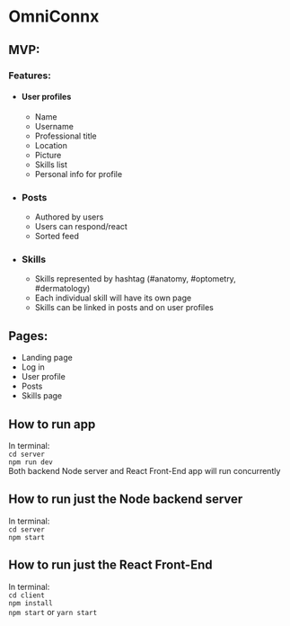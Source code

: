 # OmniConnx

## MVP:

### **Features**:

- #### **User profiles**

  - Name
  - Username
  - Professional title
  - Location
  - Picture
  - Skills list
  - Personal info for profile

- ### **Posts**

  - Authored by users
  - Users can respond/react
  - Sorted feed

- ### **Skills**

  - Skills represented by hashtag (#anatomy, #optometry, #dermatology)
  - Each individual skill will have its own page
  - Skills can be linked in posts and on user profiles

## **Pages**:

- Landing page
- Log in
- User profile
- Posts
- Skills page

## How to run app

In terminal:  
  `cd server`  
`npm run dev`  
Both backend Node server and React Front-End app will run concurrently  

## How to run just the Node backend server

In terminal:  
  `cd server`  
`npm start`  

## How to run just the React Front-End

In terminal:  
  `cd client`  
`npm install`  
`npm start` or `yarn start`
